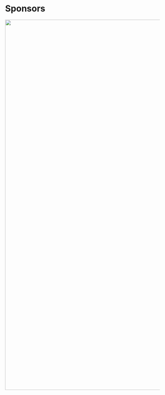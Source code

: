 # Sponsors


<img src="https://www.bosch-si.com/media/_tech/layout/images/logos/bosch_logo_english.png" style="border: none;" width="1200px" />
